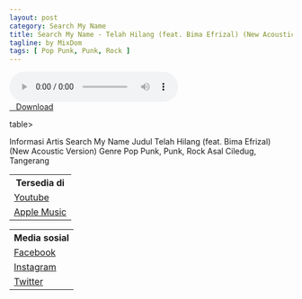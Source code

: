 ```yaml
---
layout: post
category: Search My Name
title: Search My Name - Telah Hilang (feat. Bima Efrizal) (New Acoustic Version)
tagline: by MixDom
tags: [ Pop Punk, Punk, Rock ]
---
```


<audio class='js-player' style="--plyr-color-main: #212121;" controls>
<source src="https://drive.google.com/uc?authuser=0&id=1vzjSJXSxuOecdWLzEbGXUzTaqMq3p0La&export=download" type="audio/mp3">
</audio>

<!--more-->

<div class="post-button text-center">
<a class="btn" href="https://drive.google.com/uc?authuser=0&id=1vzjSJXSxuOecdWLzEbGXUzTaqMq3p0La&export=download">
<i class="fa fa-caret-down" aria-hidden="true"></i>&nbsp; &nbsp;Download
</a>
</div>

table>
<tr>
<th>Informasi</th>
<th></th>
</tr>
<tr>
<td>Artis</td>
<td>Search My Name</td>
</tr>
<tr>
<td>Judul</td>
<td>Telah Hilang (feat. Bima Efrizal) (New Acoustic Version)</td>
</tr>
<tr>
<td>Genre</td>
<td>Pop Punk, Punk, Rock</td>
</tr>
<tr>
<td>Asal</td>
<td>Ciledug, Tangerang</td>
</tr>
</table>

<table>
<tr>
<th>Tersedia di</th>
</tr>
<tr>
<td><a href="https://youtube.com/watch?v=JnNWbwn7oD8" target="_blank">Youtube</a></td>
</tr>
<tr>
<td><a href="https://music.apple.com/us/album/telah-hilang-feat-bima-efrizal-acoustic-single/1648786677?i=1648786680" target="_blank">Apple Music</a></td>
</tr>
</table>

<table>
<tr>
<th>Media sosial</th>
</tr>
<tr>
<td><a href="https://facebook.com/SearchMyName2008" target="_blank">Facebook</a></td>
</tr>
<tr>
<td><a href="https://www.instagram.com/searchmynamepunk" target="_blank">Instagram</a></td>
</tr>
<tr>
<td><a href="https://twitter.com/SMNtwitt" target="_blank">Twitter</a></td>
</tr>
